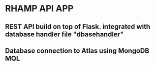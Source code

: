 # RHAMP API APP

## REST API build on top of Flask. integrated with database handler file "dbasehandler"
## Database connection to Atlas using MongoDB MQL




